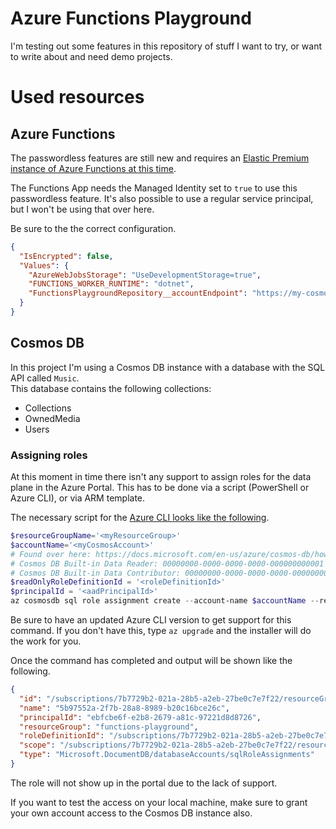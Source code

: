 # Azure Functions Playground

I'm testing out some features in this repository of stuff I want to try, or want to write about and need demo projects.

# Used resources

## Azure Functions

The passwordless features are still new and requires an [Elastic Premium instance of Azure Functions at this time](https://docs.microsoft.com/en-us/azure/azure-functions/functions-reference?WT.mc_id=AZ-MVP-5007226#grant-permission-to-the-identity).

The Functions App needs the Managed Identity set to `true` to use this passwordless feature. It's also possible to use a regular service principal, but I won't be using that over here.

Be sure to the the correct configuration.
```json
{
  "IsEncrypted": false,
  "Values": {
    "AzureWebJobsStorage": "UseDevelopmentStorage=true",
    "FUNCTIONS_WORKER_RUNTIME": "dotnet",
    "FunctionsPlaygroundRepository__accountEndpoint": "https://my-cosmos-repository.documents.azure.com:443/"
  }
}
```

## Cosmos DB

In this project I'm using a Cosmos DB instance with a database with the SQL API called `Music`.  
This database contains the following collections:

- Collections
- OwnedMedia
- Users

### Assigning roles

At this moment in time there isn't any support to assign roles for the data plane in the Azure Portal. This has to be done via a script (PowerShell or Azure CLI), or via ARM template.

The necessary script for the [Azure CLI looks like the following](https://docs.microsoft.com/en-us/azure/cosmos-db/how-to-setup-rbac?WT.mc_id=AZ-MVP-5007226#using-the-azure-cli-1).

```powershell
$resourceGroupName='<myResourceGroup>'
$accountName='<myCosmosAccount>'
# Found over here: https://docs.microsoft.com/en-us/azure/cosmos-db/how-to-setup-rbac?WT.mc_id=AZ-MVP-5007226#built-in-role-definitions
# Cosmos DB Built-in Data Reader: 00000000-0000-0000-0000-000000000001
# Cosmos DB Built-in Data Contributor: 00000000-0000-0000-0000-000000000002
$readOnlyRoleDefinitionId = '<roleDefinitionId>'
$principalId = '<aadPrincipalId>'
az cosmosdb sql role assignment create --account-name $accountName --resource-group $resourceGroupName --scope "/" --principal-id $principalId --role-definition-id $readOnlyRoleDefinitionId
```

Be sure to have an updated Azure CLI version to get support for this command. If you don't have this, type `az upgrade` and the installer will do the work for you.

Once the command has completed and output will be shown like the following.

```json
{
  "id": "/subscriptions/7b7729b2-021a-28b5-a2eb-27be0c7e7f22/resourceGroups/functions-playground/providers/Microsoft.DocumentDB/databaseAccounts/my-cosmos-repository/sqlRoleAssignments/5b97552a-2f7b-28a8-8989-b20c16bce26c",
  "name": "5b97552a-2f7b-28a8-8989-b20c16bce26c",
  "principalId": "ebfcbe6f-e2b8-2679-a81c-97221d8d8726",
  "resourceGroup": "functions-playground",
  "roleDefinitionId": "/subscriptions/7b7729b2-021a-28b5-a2eb-27be0c7e7f22/resourceGroups/functions-playground/providers/Microsoft.DocumentDB/databaseAccounts/my-cosmos-repository/sqlRoleDefinitions/00000000-0000-0000-0000-000000000002",
  "scope": "/subscriptions/7b7729b2-021a-28b5-a2eb-27be0c7e7f22/resourceGroups/functions-playground/providers/Microsoft.DocumentDB/databaseAccounts/my-cosmos-repository",
  "type": "Microsoft.DocumentDB/databaseAccounts/sqlRoleAssignments"
}
```

The role will not show up in the portal due to the lack of support.

If you want to test the access on your local machine, make sure to grant your own account access to the Cosmos DB instance also.
